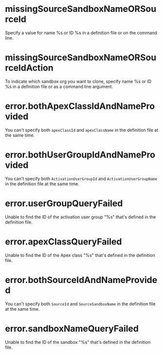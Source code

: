 # missingSourceSandboxNameORSourceId

Specify a value for name %s or ID %s in a definition file or on the command line.

# missingSourceSandboxNameORSourceIdAction

To indicate which sandbox org you want to clone, specify name %s or ID %s in a definition file or as a command line argument.

# error.bothApexClassIdAndNameProvided

You can't specify both `apexClassId` and `apexClassName` in the definition file at the same time.

# error.bothUserGroupIdAndNameProvided

You can't specify both `ActivationUserGroupId` and `ActivationUserGroupName` in the definition file at the same time.

# error.userGroupQueryFailed

Unable to find the ID of the activation user group "%s" that's defined in the definition file.

# error.apexClassQueryFailed

Unable to find the ID of the Apex class "%s" that's defined in the definition file.

# error.bothSourceIdAndNameProvided

You can't specify both `SourceId` and `SourceSandboxName` in the definition file at the same time.

# error.sandboxNameQueryFailed

Unable to find the ID of the sandbox "%s" that's defined in the definition file.
